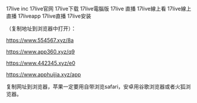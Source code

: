 17live inc
17live官网
17live下载
17live電腦版
17live 直播
17live線上看
17live線上直播
17liveapp
17live直播
17live安装


（复制地址到浏览器中打开）：

https://www.554567.xyz/8a

https://www.app360.xyz/q9

https://www.442345.xyz/e0

https://www.apphuijia.xyz/app

复制网址到浏览器，苹果一定要用自带浏览safari，安卓用谷歌浏览器或者火狐浏览器。

